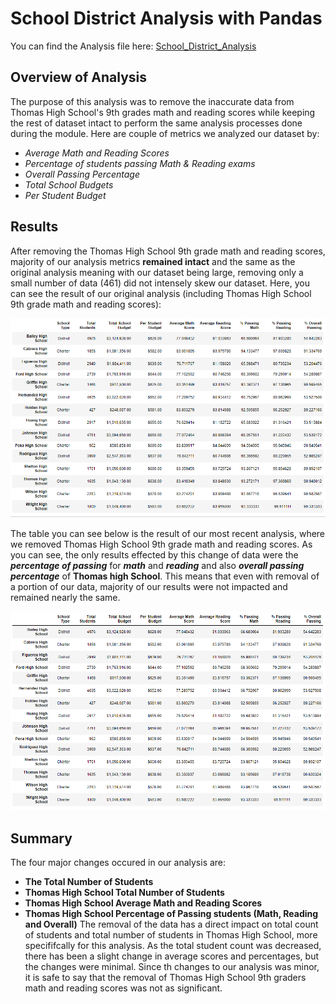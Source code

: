 # School District Analysis with Pandas
You can find the Analysis file here: [School_District_Analysis](https://github.com/NedaAJ/School_District_Analysis/blob/main/PyCitySchools_Challenge.ipynby)

## Overview of Analysis
The purpose of this analysis was to remove the inaccurate data from Thomas High School's 9th grades math and reading scores while keeping the rest of dataset intact to perform the same analysis processes done during the module. Here are couple of metrics we analyzed our dataset by:
- *Average Math and Reading Scores*
- *Percentage of students passing Math & Reading exams*
- *Overall Passing Percentage*
- *Total School Budgets*
- *Per Student Budget*

## Results
After removing the Thomas High School 9th grade math and reading scores, majority of our analysis metrics **remained intact** and the same as the original analysis meaning with our dataset being large, removing only a small number of data (461) did not intensely skew our dataset. Here, you can see the result of our original analysis (including Thomas High School 9th grade math and reading scores):

![Original_per_school_summary](Resources/Original_per_school_summary.PNG)

The table you can see below is the result of our most recent analysis, where we removed Thomas High School 9th grade math and reading scores. As you can see, the only results effected by this change of data were the ***percentage of passing*** for ***math*** and ***reading*** and also ***overall passing percentage*** of **Thomas high School**. This means that even with removal of a portion of our data, majority of our results were not impacted and remained nearly the same.

![New_per_school_summary](Resources/New_per_school_summary.PNG)

## Summary
The four major changes occured in our analysis are:
- **The Total Number of Students**
- **Thomas High School Total Number of Students**
- **Thomas High School Average Math and Reading Scores**
- **Thomas High School Percentage of Passing students (Math, Reading and Overall)**
The removal of the data has a direct impact on total count of students and total number of students in Thomas High School, more specififcally for this analysis. As the total student count was decreased, there has been a slight change in average scores and percentages, but the changes were minimal. Since th changes to our analysis was minor, it is safe to say that the removal of Thomas High School 9th graders math and reading scores was not as significant. 

